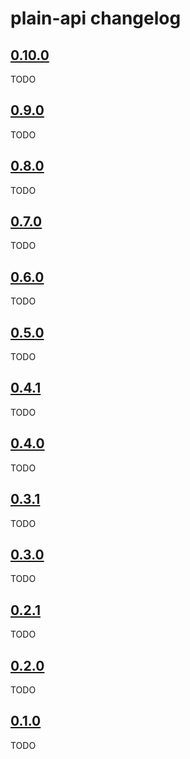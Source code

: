 # plain-api changelog

## [0.10.0](https://github.com/dropseed/plain/releases/tag/plain-api@0.10.0)

TODO

## [0.9.0](https://github.com/dropseed/plain/releases/tag/plain-api@0.9.0)

TODO

## [0.8.0](https://github.com/dropseed/plain/releases/tag/plain-api@0.8.0)

TODO

## [0.7.0](https://github.com/dropseed/plain/releases/tag/plain-api@0.7.0)

TODO

## [0.6.0](https://github.com/dropseed/plain/releases/tag/plain-api@0.6.0)

TODO

## [0.5.0](https://github.com/dropseed/plain/releases/tag/plain-api@0.5.0)

TODO

## [0.4.1](https://github.com/dropseed/plain/releases/tag/plain-api@0.4.1)

TODO

## [0.4.0](https://github.com/dropseed/plain/releases/tag/plain-api@0.4.0)

TODO

## [0.3.1](https://github.com/dropseed/plain/releases/tag/plain-api@0.3.1)

TODO

## [0.3.0](https://github.com/dropseed/plain/releases/tag/plain-api@0.3.0)

TODO

## [0.2.1](https://github.com/dropseed/plain/releases/tag/plain-api@0.2.1)

TODO

## [0.2.0](https://github.com/dropseed/plain/releases/tag/plain-api@0.2.0)

TODO

## [0.1.0](https://github.com/dropseed/plain/releases/tag/plain-api@0.1.0)

TODO
